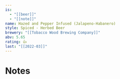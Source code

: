 ```yaml
---
is:
  - "[[beer]]"
  - "[[note]]"
name: Hazed and Pepper Infused (Jalapeno-Habanero)
style: Spiced - Herbed Beer
brewery: "[[Tobacco Wood Brewing Company]]"
abv: 5.65
rating: 👍
last: "[[2022-03]]"
---
```

# Notes

